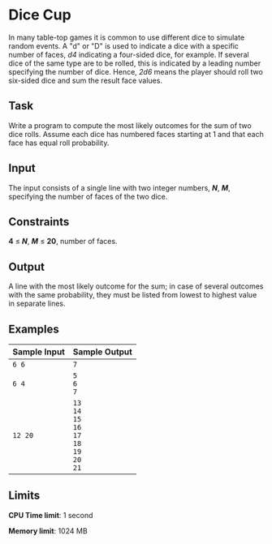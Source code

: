 # Dice Cup

In many table-top games it is common to use different dice to simulate random events. A "d" or "D" is used to indicate a dice with a specific number of faces, _d4_ indicating a four-sided dice, for example. If several dice of the same type are to be rolled, this is indicated by a leading number specifying the number of dice. Hence, _2d6_ means the player should roll two six-sided dice and sum the result face values.

## Task

Write a program to compute the most likely outcomes for the sum of two dice rolls. Assume each dice has numbered faces starting at 1 and that each face has equal roll probability.

## Input

The input consists of a single line with two integer numbers, _**N**_, _**M**_, specifying the number of faces of the two dice.

## Constraints

**4** ≤ _**N**_, _**M**_ ≤ **20**, number of faces.

## Output

A line with the most likely outcome for the sum; in case of several outcomes with the same probability, they must be listed from lowest to highest value in separate lines.

## Examples

Sample Input | Sample Output
-|-
`6 6` | `7`
`6 4` | `5`<br>`6`<br>`7`
`12 20` | `13`<br>`14`<br>`15`<br>`16`<br>`17`<br>`18`<br>`19`<br>`20`<br>`21`

## Limits

**CPU Time limit**: 1 second

**Memory limit**: 1024 MB

